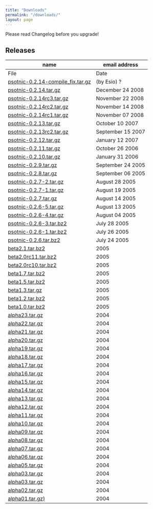 ```yaml
---
title: "Downloads"
permalink: "/downloads/"
layout: page
---
```

Please read Changelog before you upgrade!

## Releases

|name|email address|
|------|-----------|
|File  |Date       |
|[psotnic-0.2.14-compile_fix.tar.gz](https://github.com/psotnic/old-releases/blob/main/psotnic-0.2.14-compile_fix.tar.gz)| (by Esio)	?|
|[psotnic-0.2.14.tar.gz](https://github.com/psotnic/old-releases/blob/main/psotnic-0.2.14.tar.gz)|	December 24 2008|
|[psotnic-0.2.14rc3.tar.gz](https://github.com/psotnic/old-releases/blob/main/psotnic-0.2.14rc3.tar.gz)|	November 22 2008|
|[psotnic-0.2.14rc2.tar.gz](https://github.com/psotnic/old-releases/blob/main/psotnic-0.2.14rc2.tar.gz)|	November 14 2008|
|[psotnic-0.2.14rc1.tar.gz](https://github.com/psotnic/old-releases/blob/main/psotnic-0.2.14rc1.tar.gz)|	November 07 2008|
|[psotnic-0.2.13.tar.gz](https://github.com/psotnic/old-releases/blob/main/psotnic-0.2.13.tar.gz)|	October 10 2007|
|[psotnic-0.2.13rc2.tar.gz](https://github.com/psotnic/old-releases/blob/main/psotnic-0.2.13rc2.tar.gz)|	September 15 2007|
|[psotnic-0.2.12.tar.gz](https://github.com/psotnic/old-releases/blob/main/psotnic-0.2.12.tar.gz)|	January 12 2007|
|[psotnic-0.2.11.tar.gz](https://github.com/psotnic/old-releases/blob/main/psotnic-0.2.11.tar.gz)|	October 26 2006|
|[psotnic-0.2.10.tar.gz](https://github.com/psotnic/old-releases/blob/main/psotnic-0.2.10.tar.gz)|	January 31 2006|
|[psotnic-0.2.9.tar.gz](https://github.com/psotnic/old-releases/blob/main/psotnic-0.2.9.tar.gz)|	September 24 2005|
|[psotnic-0.2.8.tar.gz](https://github.com/psotnic/old-releases/blob/main/psotnic-0.2.8.tar.gz)|	September 06 2005|
|[psotnic-0.2.7-2.tar.gz](https://github.com/psotnic/old-releases/blob/main/psotnic-0.2.7-2.tar.gz)|	August 28 2005|
|[psotnic-0.2.7-1.tar.gz](https://github.com/psotnic/old-releases/blob/main/psotnic-0.2.7-1.tar.gz)|	August 19 2005|
|[psotnic-0.2.7.tar.gz](https://github.com/psotnic/old-releases/blob/main/psotnic-0.2.7.tar.gz)|	August 14 2005|
|[psotnic-0.2.6-5.tar.gz](https://github.com/psotnic/old-releases/blob/main/psotnic-0.2.6-5.tar.gz)|	August 13 2005|
|[psotnic-0.2.6-4.tar.gz](https://github.com/psotnic/old-releases/blob/main/psotnic-0.2.6-4.tar.gz)|	August 04 2005|
|[psotnic-0.2.6-3.tar.bz2](https://github.com/psotnic/old-releases/blob/main/psotnic-0.2.6-3.tar.bz2)|	July 28 2005|
|[psotnic-0.2.6-1.tar.bz2](https://github.com/psotnic/old-releases/blob/main/psotnic-0.2.6-1.tar.bz2)|	July 26 2005|
|[psotnic-0.2.6.tar.bz2](https://github.com/psotnic/old-releases/blob/main/psotnic-0.2.6.tar.bz2)|	July 24 2005|
|[beta2.1.tar.bz2](https://github.com/psotnic/old-releases/blob/main/beta2.1.tar.bz2)|	2005|
|[beta2.0rc11.tar.bz2](https://github.com/psotnic/old-releases/blob/main/beta2.0rc11.tar.bz2)|	2005|
|[beta2.0rc10.tar.bz2](https://github.com/psotnic/old-releases/blob/main/beta2.0rc10.tar.bz2)|	2005|
|[beta1.7.tar.bz2](https://github.com/psotnic/old-releases/blob/main/beta1.7.tar.bz2)|	2005|
|[beta1.5.tar.bz2](https://github.com/psotnic/old-releases/blob/main/beta1.5.tar.bz2)|	2005|
|[beta1.3.tar.gz](https://github.com/psotnic/old-releases/blob/main/beta1.3.tar.gz)|	2005|
|[beta1.2.tar.bz2](https://github.com/psotnic/old-releases/blob/main/beta1.2.tar.bz2)|	2005|
|[beta1.0.tar.bz2](https://github.com/psotnic/old-releases/blob/main/beta1.0.tar.bz2)|	2005|
|[alpha23.tar.gz](https://github.com/psotnic/old-releases/blob/main/alpha23.tar.gz)|	2004|
|[alpha22.tar.gz](https://github.com/psotnic/old-releases/blob/main/alpha22.tar.gz)|	2004|
|[alpha21.tar.gz](https://github.com/psotnic/old-releases/blob/main/alpha21.tar.gz)|	2004|
|[alpha20.tar.gz](https://github.com/psotnic/old-releases/blob/main/alpha20.tar.gz)|	2004|
|[alpha19.tar.gz](https://github.com/psotnic/old-releases/blob/main/alpha19.tar.gz)|	2004|
|[alpha18.tar.gz](https://github.com/psotnic/old-releases/blob/main/alpha18.tar.gz)|	2004|
|[alpha17.tar.gz](https://github.com/psotnic/old-releases/blob/main/alpha17.tar.gz)|	2004|
|[alpha16.tar.gz](https://github.com/psotnic/old-releases/blob/main/alpha16.tar.gz)|	2004|
|[alpha15.tar.gz](https://github.com/psotnic/old-releases/blob/main/alpha15.tar.gz)|	2004|
|[alpha14.tar.gz](https://github.com/psotnic/old-releases/blob/main/alpha14.tar.gz)|	2004|
|[alpha13.tar.gz](https://github.com/psotnic/old-releases/blob/main/alpha13.tar.gz)|	2004|
|[alpha12.tar.gz](https://github.com/psotnic/old-releases/blob/main/alpha12.tar.gz)|	2004|
|[alpha11.tar.gz](https://github.com/psotnic/old-releases/blob/main/alpha11.tar.gz)|	2004|
|[alpha10.tar.gz](https://github.com/psotnic/old-releases/blob/main/alpha10.tar.gz)|	2004|
|[alpha09.tar.gz](https://github.com/psotnic/old-releases/blob/main/alpha09.tar.gz)|	2004|
|[alpha08.tar.gz](https://github.com/psotnic/old-releases/blob/main/alpha08.tar.gz)|	2004|
|[alpha07.tar.gz](https://github.com/psotnic/old-releases/blob/main/alpha07.tar.gz)|	2004|
|[alpha06.tar.gz](https://github.com/psotnic/old-releases/blob/main/alpha06.tar.gz)|	2004|
|[alpha05.tar.gz](https://github.com/psotnic/old-releases/blob/main/alpha05.tar.gz)|	2004|
|[alpha03.tar.gz](https://github.com/psotnic/old-releases/blob/main/alpha03.tar.gz)|	2004|
|[alpha03.tar.gz](https://github.com/psotnic/old-releases/blob/main/alpha03.tar.gz)|	2004|
|[alpha02.tar.gz](https://github.com/psotnic/old-releases/blob/main/alpha02.tar.gz)|	2004|
|[alpha01.tar.gz)](https://github.com/psotnic/old-releases/blob/main/alpha01.tar.gz)|	2004|

